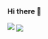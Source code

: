 ### Hi there 👋

<!--
**Ajith-Kumar-G/Ajith-Kumar-G** is a ✨ _special_ ✨ repository because its `README.md` (this file) appears on your GitHub profile.

Here are some ideas to get you started:

- 🔭 I’m currently working on ...
- 🌱 I’m currently learning ...
- 👯 I’m looking to collaborate on ...
- 🤔 I’m looking for help with ...
- 💬 Ask me about ...
- 📫 How to reach me: ...
- 😄 Pronouns: ...
- ⚡ Fun fact: ...
-->

<p>
  <img src="https://github-readme-stats.vercel.app/api?username=Ajith-Kumar-G&count_private=true&theme=algolia&show_icons=true&line_height=20" align="ceenter">
  <img src="https://github-readme-stats.vercel.app/api/top-langs/?username=Ajith-Kumar-G&count_private=true&theme=algolia&count=6&lang_count=10" align="center">
</p>
